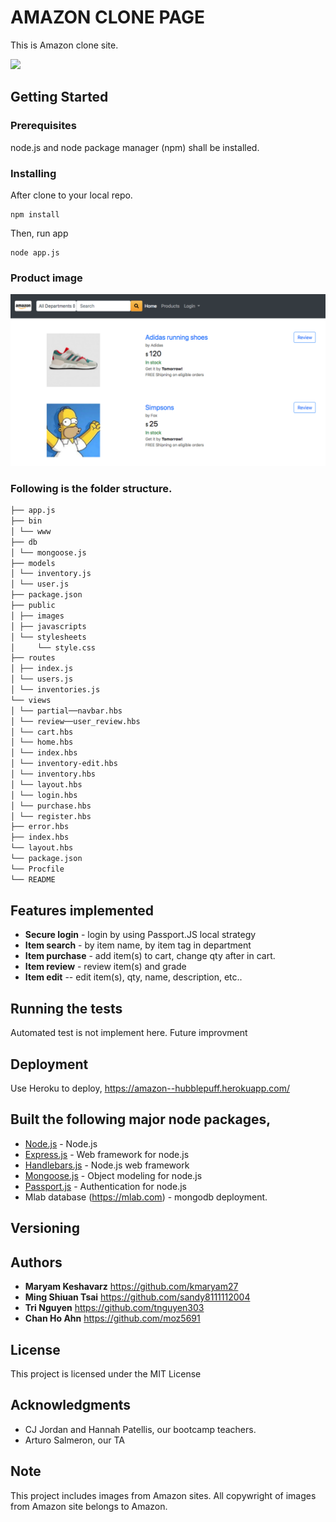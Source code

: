 # AMAZON CLONE PAGE

This is Amazon clone site.

<a href="https://drive.google.com/file/d/164fkjzPPeEIA5m1xvJlovhRdrDr3v8Z2/view"><img src="https://github.com/moz5691/amazon_clone/blob/41812e4cff0c626e1dbc00cb25f8f5773f44c901/AmazonClone.com.gif"/></a>

## Getting Started

### Prerequisites

node.js and node package manager (npm) shall be installed.

### Installing

After clone to your local repo.

```javascripts
npm install
```

Then, run app

```
node app.js
```

### Product image

![Upload Photo](public/doc-image/product1.png)

### Following is the folder structure.

```bash
├── app.js
├── bin
│ └── www
├── db
│ └── mongoose.js
├── models
│ └── inventory.js
│ └── user.js
├── package.json
├── public
│ ├── images
│ ├── javascripts
│ └── stylesheets
│     └── style.css
├── routes
│ ├── index.js
│ └── users.js
│ └── inventories.js
└── views
│ └── partial──navbar.hbs
│ └── review──user_review.hbs
│ └── cart.hbs
│ └── home.hbs
│ └── index.hbs
│ └── inventory-edit.hbs
│ └── inventory.hbs
│ └── layout.hbs
│ └── login.hbs
│ └── purchase.hbs
│ └── register.hbs
├── error.hbs
├── index.hbs
└── layout.hbs
└── package.json
└── Procfile
└── README
```

## Features implemented

- **Secure login** - login by using Passport.JS local strategy
- **Item search** - by item name, by item tag in department
- **Item purchase** - add item(s) to cart, change qty after in cart.
- **Item review** - review item(s) and grade
- **Item edit** -- edit item(s), qty, name, description, etc..

## Running the tests

Automated test is not implement here. Future improvment

## Deployment

Use Heroku to deploy, https://amazon--hubblepuff.herokuapp.com/

## Built the following major node packages,

- [Node.js](https://nodejs.org/) - Node.js
- [Express.js](https://expressjs.com) - Web framework for node.js
- [Handlebars.js](https://handlebarsjs.com) - Node.js web framework
- [Mongoose.js](https://mongoosejs.com) - Object modeling for node.js
- [Passport.js](http://www.passportjs.org) - Authentication for node.js
- Mlab database (https://mlab.com) - mongodb deployment.

## Versioning

## Authors

- **Maryam Keshavarz** https://github.com/kmaryam27
- **Ming Shiuan Tsai** https://github.com/sandy8111112004
- **Tri Nguyen** https://github.com/tnguyen303
- **Chan Ho Ahn** https://github.com/moz5691

## License

This project is licensed under the MIT License

## Acknowledgments

- CJ Jordan and Hannah Patellis, our bootcamp teachers.
- Arturo Salmeron, our TA

## Note

This project includes images from Amazon sites. All copywright of images from Amazon site belongs to Amazon.
